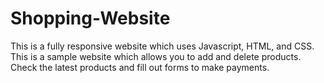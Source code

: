 # Shopping-Website
This is a fully responsive website which uses Javascript, HTML, and CSS. This is a sample website which allows you to add and delete products. Check the latest products and fill out forms to make payments. 

